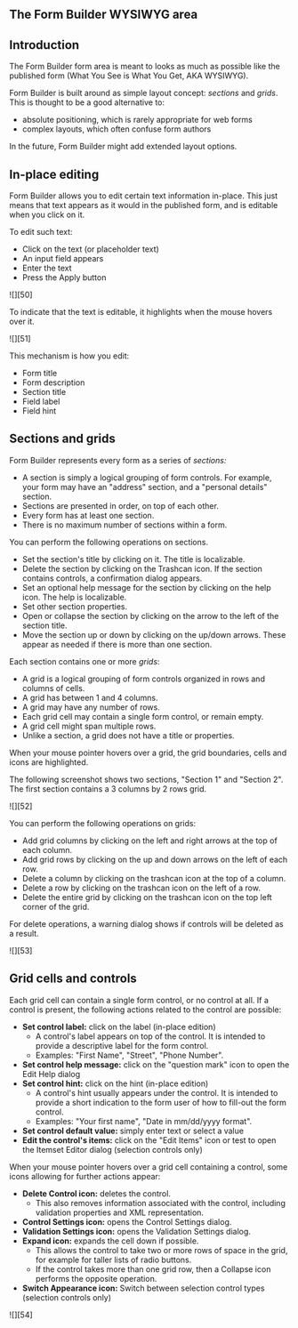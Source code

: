 ## The Form Builder WYSIWYG area

## Introduction

The Form Builder form area is meant to looks as much as possible like the published form (What You See is What You Get, AKA WYSIWYG).

Form Builder is built around as simple layout concept: _sections_ and _grids_. This is thought to be a good alternative to:

* absolute positioning, which is rarely appropriate for web forms
* complex layouts, which often confuse form authors

In the future, Form Builder might add extended layout options.

## In-place editing

Form Builder allows you to edit certain text information in-place. This just means that text appears as it would in the published form, and is editable when you click on it.

To edit such text:

* Click on the text (or placeholder text)
* An input field appears
* Enter the text
* Press the Apply button

![][50]

To indicate that the text is editable, it highlights when the mouse hovers over it.

![][51]

This mechanism is how you edit:

* Form title
* Form description
* Section title
* Field label
* Field hint

## Sections and grids

Form Builder represents every form as a series of _sections:_

* A section is simply a logical grouping of form controls. For example, your form may have an "address" section, and a "personal details" section.
* Sections are presented in order, on top of each other.
* Every form has at least one section.
* There is no maximum number of sections within a form.

You can perform the following operations on sections.

* Set the section's title by clicking on it. The title is localizable.
* Delete the section by clicking on the Trashcan icon. If the section contains controls, a confirmation dialog appears.
* Set an optional help message for the section by clicking on the help icon. The help is localizable.
* Set other section properties.
* Open or collapse the section by clicking on the arrow to the left of the section title.
* Move the section up or down by clicking on the up/down arrows. These appear as needed if there is more than one section.

Each section contains one or more _grids_:

* A grid is a logical grouping of form controls organized in rows and columns of cells.
* A grid has between 1 and 4 columns.
* A grid may have any number of rows.
* Each grid cell may contain a single form control, or remain empty.
* A grid cell might span multiple rows.
* Unlike a section, a grid does not have a title or properties.

When your mouse pointer hovers over a grid, the grid boundaries, cells and icons are highlighted.

The following screenshot shows two sections, "Section 1" and "Section 2". The first section contains a 3 columns by 2 rows grid.

![][52]

You can perform the following operations on grids:

* Add grid columns by clicking on the left and right arrows at the top of each column.
* Add grid rows by clicking on the up and down arrows on the left of each row.
* Delete a column by clicking on the trashcan icon at the top of a column.
* Delete a row by clicking on the trashcan icon on the left of a row.
* Delete the entire grid by clicking on the trashcan icon on the top left corner of the grid.

For delete operations, a warning dialog shows if controls will be deleted as a result.

![][53]

## Grid cells and controls

Each grid cell can contain a single form control, or no control at all. If a control is present, the following actions related to the control are possible:

* **Set control label:** click on the label (in-place edition)
    * A control's label appears on top of the control. It is intended to provide a descriptive label for  the form control.
    * Examples: "First Name", "Street", "Phone Number".
* **Set control help message:** click on the "question mark" icon to open the Edit Help dialog
* **Set control hint:** click on the hint (in-place edition)
    * A control's hint usually appears under the control. It is intended to provide a short indication to the form user of how to fill-out the form control.
    * Examples: "Your first name", "Date in mm/dd/yyyy format".
* **Set control default value:** simply enter text or select a value
* **Edit the control's items:** click on the "Edit Items" icon or test to open the Itemset Editor dialog (selection controls only)

When your mouse pointer hovers over a grid cell containing a control, some icons allowing for further actions appear:

* **Delete Control icon:** deletes the control.
    * This also removes information associated with the control, including validation properties and XML representation.
* **Control Settings icon:** opens the Control Settings dialog.
* **Validation Settings icon:** opens the Validation Settings dialog.
* **Expand icon:** expands the cell down if possible.
    * This allows the control to take two or more rows of space in the grid, for example for taller lists of radio buttons.
    * If the control takes more than one grid row, then a Collapse icon performs the opposite operation.
* **Switch Appearance icon:** Switch between selection control types (selection controls only)

![][54]